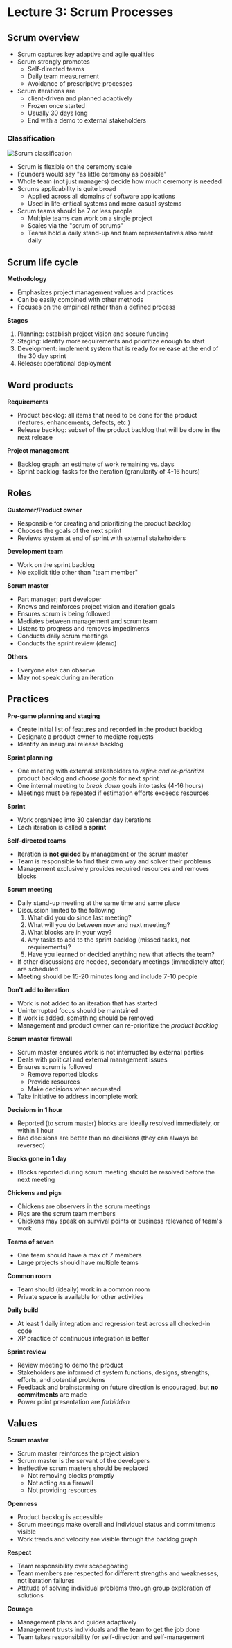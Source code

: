 # Lecture 3: Scrum Processes

## Scrum overview

- Scrum captures key adaptive and agile qualities
- Scrum strongly promotes
  - Self-directed teams
  - Daily team measurement
  - Avoidance of prescriptive processes
- Scrum iterations are
  - client-driven and planned adaptively
  - Frozen once started
  - Usually 30 days long
  - End with a demo to external stakeholders

### Classification

![Scrum classification](figures/cycle-and-ceremony-scale.png)

- Scrum is flexible on the ceremony scale
- Founders would say "as little ceremony as possible"
- Whole team (not just managers) decide how much ceremony is needed
- Scrums applicability is quite broad
  - Applied across all domains of software applications
  - Used in life-critical systems and more casual systems
- Scrum teams should be 7 or less people
  - Multiple teams can work on a single project
  - Scales via the "scrum of scrums"
  - Teams hold a daily stand-up and team representatives also meet daily

## Scrum life cycle

**Methodology**

- Emphasizes project management values and practices
- Can be easily combined with other methods
- Focuses on the empirical rather than a defined process

**Stages**

1) Planning: establish project vision and secure funding
2) Staging: identify more requirements and prioritize enough to start
3) Development: implement system that is ready for release at the end of the 30 day sprint
4) Release: operational deployment

## Word products

**Requirements**

- Product backlog: all items that need to be done for the product (features, enhancements, defects, etc.)
- Release backlog: subset of the product backlog that will be done in the next release

**Project management**

- Backlog graph: an estimate of work remaining vs. days
- Sprint backlog: tasks for the iteration (granularity of 4-16 hours)

## Roles

**Customer/Product owner**

- Responsible for creating and prioritizing the product backlog
- Chooses the goals of the next sprint
- Reviews system at end of sprint with external stakeholders

**Development team**

- Work on the sprint backlog
- No explicit title other than "team member"

**Scrum master**

- Part manager; part developer
- Knows and reinforces project vision and iteration goals
- Ensures scrum is being followed
- Mediates between management and scrum team
- Listens to progress and removes impediments
- Conducts daily scrum meetings
- Conducts the sprint review (demo)

**Others**

- Everyone else can observe
- May not speak during an iteration

## Practices

**Pre-game planning and staging**

- Create initial list of features and recorded in the product backlog
- Designate a product owner to mediate requests
- Identify an inaugural release backlog

**Sprint planning**

- One meeting with external stakeholders to *refine and re-prioritize* product backlog and *choose goals* for next sprint
- One internal meeting to *break down* goals into tasks (4-16 hours)
- Meetings must be repeated if estimation efforts exceeds resources

**Sprint**

- Work organized into 30 calendar day iterations
- Each iteration is called a **sprint**

**Self-directed teams**

- Iteration is **not guided** by management or the scrum master
- Team is responsible to find their own way and solver their problems
- Management exclusively provides required resources and removes blocks

**Scrum meeting**

- Daily stand-up meeting at the same time and same place
- Discussion limited to the following
  1) What did you do since last meeting?
  2) What will you do between now and next meeting?
  3) What blocks are in your way?
  4) Any tasks to add to the sprint backlog (missed tasks, not requirements)?
  5) Have you learned or decided anything new that affects the team?
- If other discussions are needed, secondary meetings (immediately after) are scheduled
- Meeting should be 15-20 minutes long and include 7-10 people

**Don't add to iteration**

- Work is not added to an iteration that has started
- Uninterrupted focus should be maintained
- If work is added, something should be removed
- Management and product owner can re-prioritize the *product backlog*

**Scrum master firewall**

- Scrum master ensures work is not interrupted by external parties
- Deals with political and external management issues
- Ensures scrum is followed
  - Remove reported blocks
  - Provide resources
  - Make decisions when requested
- Take initiative to address incomplete work

**Decisions in 1 hour**

- Reported (to scrum master) blocks are ideally resolved immediately, or within 1 hour
- Bad decisions are better than no decisions (they can always be reversed)

**Blocks gone in 1 day**

- Blocks reported during scrum meeting should be resolved before the next meeting

**Chickens and pigs**

- Chickens are observers in the scrum meetings
- Pigs are the scrum team members
- Chickens may speak on survival points or business relevance of team's work

**Teams of seven**

- One team should have a max of 7 members
- Large projects should have multiple teams

**Common room**

- Team should (ideally) work in a common room
- Private space is available for other activities

**Daily build**

- At least 1 daily integration and regression test across all checked-in code 
- XP practice of continuous integration is better

**Sprint review**

- Review meeting to demo the product
- Stakeholders are informed of system functions, designs, strengths, efforts, and potential problems
- Feedback and brainstorming on future direction is encouraged, but **no commitments** are made
- Power point presentation are *forbidden*

## Values

**Scrum master**

- Scrum master reinforces the project vision
- Scrum master is the servant of the developers
- Ineffective scrum masters should be replaced
  - Not removing blocks promptly
  - Not acting as a firewall
  - Not providing resources

**Openness**

- Product backlog is accessible
- Scrum meetings make overall and individual status and commitments visible
- Work trends and velocity are visible through the backlog graph

**Respect**

- Team responsibility over scapegoating
- Team members are respected for different strengths and weaknesses, not iteration failures
- Attitude of solving individual problems through group exploration of solutions

**Courage**

- Management plans and guides adaptively
- Management trusts individuals and the team to get the job done
- Team takes responsibility for self-direction and self-management

